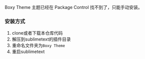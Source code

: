 Boxy Theme 主题已经在 Package Control 找不到了，只能手动安装。
### 安装方式
1. clone或者下载本仓库代码
2. 解压到sublimetext的插件目录
3. 重命名文件夹为`Boxy Theme`
4. 重启sublimetext

